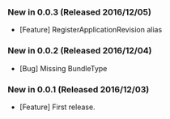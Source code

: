 ### New in 0.0.3 (Released 2016/12/05)
* [Feature] RegisterApplicationRevision alias

### New in 0.0.2 (Released 2016/12/04)
* [Bug] Missing BundleType

### New in 0.0.1 (Released 2016/12/03)
* [Feature] First release.